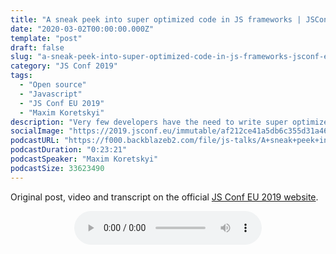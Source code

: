 ```yaml
---
title: "A sneak peek into super optimized code in JS frameworks | JSConf EU 2019"
date: "2020-03-02T00:00:00.000Z"
template: "post"
draft: false
slug: "a-sneak-peek-into-super-optimized-code-in-js-frameworks-jsconf-eu-2019"
category: "JS Conf 2019"
tags:
  - "Open source"
  - "Javascript"
  - "JS Conf EU 2019"
  - "Maxim Koretskyi"
description: "Very few developers have the need to write super optimized code. In application development we tend to favor readability over optimization. But that’s not the case with frameworks. Developers who use frameworks expect them to run as fast as possible. In fact, speed is often a defining characteristic when choosing a framework. There are techniques that make code run faster. You’ve probably heard about linked lists, monomorphism and bitmasks, right? Maybe you’ve even used some. Well, you can find all these and a bunch of other interesting approaches in the sources of most popular JS frameworks. Over the past year I’ve seen a lot while reverse-engineering Angular and React. In this talk I want to share my findings with you. Some of you may end up applying them at work. And others, who knows, may even end up writing the next big framework."
socialImage: "https://2019.jsconf.eu/immutable/af212ce41a5db6c355d31a46681a967eef49ac27/images/cms/maxim-koretskyi-bd591963-1000-square.jpg"
podcastURL: "https://f000.backblazeb2.com/file/js-talks/A+sneak+peek+into+super+optimized+code+in+JS+frameworks+by+Maxim+Koretskyi+JSConf+EU+2019.mp3"
podcastDuration: "0:23:21"
podcastSpeaker: "Maxim Koretskyi"
podcastSize: 33623490
---
```


Original post, video and transcript on the official [JS Conf EU 2019 website](https://2019.jsconf.eu/maxim-koretskyi/a-sneak-peek-into-super-optimized-code-in-js-frameworks.html).

<!-- End of podcast preview -->

<div style="text-align: center">
	<audio controls="controls">
		<source type="audio/mp3" src="https://f000.backblazeb2.com/file/js-talks/A+sneak+peek+into+super+optimized+code+in+JS+frameworks+by+Maxim+Koretskyi+JSConf+EU+2019.mp3"></source>
		<p>Your browser does not support the audio element.</p>
	</audio>
</div>